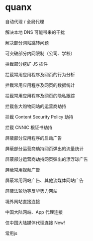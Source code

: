 # quanx

 自动代理 / 全局代理

 解决本地 DNS 可能带来的干扰

 解决部分网站跳转问题

 可突破部分内网限制（公司、学校）

 拦截部分挖矿 JS 插件

 拦截常用应用程序及网页的行为分析

 拦截常用应用程序及网页的数据统计

 拦截常用应用程序及网页的隐私跟踪

 拦截各大购物网站的运营商劫持

 拦截 Content Security Policy 劫持

 拦截 CNNIC 根证书劫持

 屏蔽部分应用程序的启动广告

 屏蔽部分运营商劫持网页弹出的流量统计

 屏蔽部分运营商劫持网页弹出的漂浮球广告

 屏蔽常用视频广告

 屏蔽常用网站广告、其他流媒体网站广告

 屏蔽法轮功等反华势力网站

 境外网站直接连接

 中国大陆网站、App 代理连接

 仅中国大陆媒体代理连接 New!
 
 常用js
